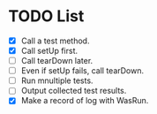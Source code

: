 # TODO List

* [x] Call a test method.
* [x] Call setUp first.
* [ ] Call tearDown later.
* [ ] Even if setUp fails, call tearDown.
* [ ] Run mnultiple tests.
* [ ] Output collected test results.
* [x] Make a record of log with WasRun.